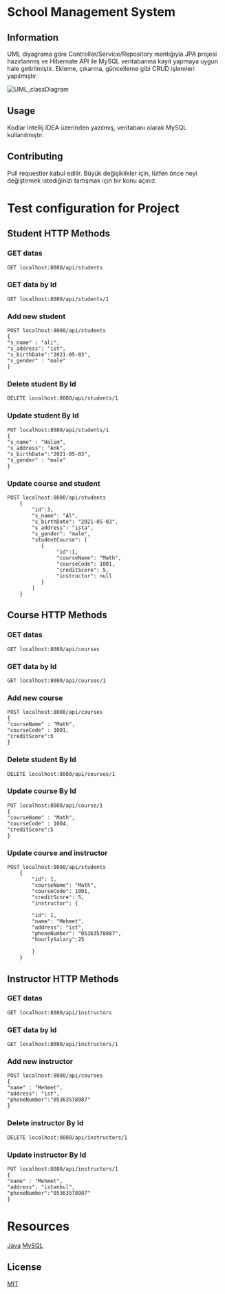 # School Management System
## Information
UML diyagrama göre Controller/Service/Repository mantığıyla JPA projesi hazırlanmış ve Hibernate API ile MySQL veritabanına kayıt yapmaya uygun hale getirilmiştir. Ekleme, çıkarma, güncelleme gibi CRUD işlemleri yapılmıştır.

![UML_classDiagram](https://user-images.githubusercontent.com/80898514/129194636-1db65fdd-88aa-45a2-b296-77acf69c5671.jpg)

## Usage
Kodlar Intellij IDEA üzerinden yazılmış, veritabanı olarak MySQL kullanılmıştır.


## Contributing
Pull requestler kabul edilir. Büyük değişiklikler için, lütfen önce neyi değiştirmek istediğinizi tartışmak için bir konu açınız.


# Test configuration for Project
## Student HTTP Methods
### GET datas 
``` 
GET localhost:8080/api/students
``` 
### GET data by Id
``` 
GET localhost:8080/api/students/1 
``` 
### Add new student
``` 
POST localhost:8080/api/students
{
"s_name" : "ali",
"s_address": "ist",
"s_birthDate":"2021-05-03",
"s_gender" : "male"
}
``` 
### Delete student By Id
``` 
DELETE localhost:8080/api/students/1
``` 
### Update student By Id
``` 
PUT localhost:8080/api/students/1
{
"s_name" : "Halim",
"s_address": "Ank",
"s_birthDate":"2021-05-03",
"s_gender" : "male"
}
``` 
### Update course and student
``` 
POST localhost:8080/api/students
    {
        "id":3,
        "s_name": "Al",
        "s_birthDate": "2021-05-03",
        "s_address": "ista",
        "s_gender": "male",
        "studentCourse": [
           {
                "id":1,
                "courseName": "Math",
                "courseCode": 1001,
                "creditScore": 5,
                "instructor": null
           }
        ]
    }
``` 
## Course HTTP Methods
### GET datas
``` 
GET localhost:8080/api/courses
``` 
### GET data by Id
``` 
GET localhost:8080/api/courses/1
``` 
### Add new course
``` 
POST localhost:8080/api/courses
{
"courseName" : "Math",
"courseCode" : 1001,
"creditScore":5
}
``` 
### Delete student By Id
``` 
DELETE localhost:8080/api/courses/1
``` 
### Update course By Id
``` 
PUT localhost:8080/api/course/1
{
"courseName" : "Math",
"courseCode" : 1004,
"creditScore":5
}
``` 
### Update course and instructor
``` 
POST localhost:8080/api/students
    {
        "id": 1,
        "courseName": "Math",
        "courseCode": 1001,
        "creditScore": 5,
        "instructor": {
            
        "id": 1,
        "name": "Mehmet",
        "address": "ist",
        "phoneNumber": "05363578987",
        "hourlySalary":25
    
        }
    }
```
## Instructor HTTP Methods
### GET datas
``` 
GET localhost:8080/api/instructors
``` 
### GET data by Id
``` 
GET localhost:8080/api/instructors/1
``` 
### Add new instructor
``` 
POST localhost:8080/api/courses
{
"name" : "Mehmet",
"address": "ist",
"phoneNumber":"05363578987"
}
``` 
### Delete instructor By Id
``` 
DELETE localhost:8080/api/instructors/1
``` 
### Update instructor By Id
``` 
PUT localhost:8080/api/instructors/1
{
"name" : "Mehmet",
"address": "istanbul",
"phoneNumber":"05363578987"
}
``` 
# Resources

[Java](https://docs.oracle.com/en/java/) [MySQL](https://dev.mysql.com/doc/)

## License
[MIT](https://github.com/113-GittiGidiyor-Java-Spring-Bootcamp/second-homework-Nevzatcs/blob/main/LICENSE)
